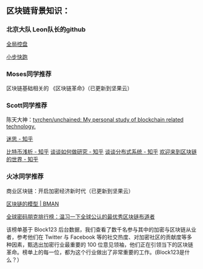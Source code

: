 ## 区块链背景知识：

### 北京大队 Leon队长的github

[全局控盘](https://github.com/lvxuan149/BlockchainSecret/blob/master/CONTENT/180612BlockchainBigEyes.md)

[小步快跑](https://github.com/lvxuan149/BlockchainSecret/blob/master/CONTENT/180606WhitePapers.md)

### Moses同学推荐

区块链基础相关的 《区块链革命》（已更新到坚果云）

### Scott同学推荐

陈天大神：[tyrchen/unchained: My personal study of blockchain related technology.](https://github.com/tyrchen/unchained)

[迷思 - 知乎](https://zhuanlan.zhihu.com/prattle)

[比特币浅析 - 知乎](https://zhuanlan.zhihu.com/p/33951079)
[谈谈如何做研究 - 知乎](https://zhuanlan.zhihu.com/p/34326465)
[谈谈分布式系统 - 知乎](https://zhuanlan.zhihu.com/p/34195307)
[欢迎来到区块链的世界 - 知乎](https://zhuanlan.zhihu.com/p/36555780)

### 火冰同学推荐

商业区块链：开启加密经济新时代（已更新到坚果云）

[区块链的模型 | BMAN](https://mp.weixin.qq.com/s/ifbakeqsqf7mI8pdwleSzA)

[全球密码朋克排行榜：温习一下全球公认的最优秀区块链布道者](https://www.chainnews.com/articles/371926012135.htm)

该榜单基于 Block123 后台数据，我们查看了数千名参与其中的加密与区块链从业者，参考他们在 Twitter 与 Facebook 等的社交热度、对加密社区的贡献度等多种因素，甄选出加密行业最重要的 100 位意见领袖，他们正在引领当下的区块链革命。榜单上的每一位，都为这个行业做出了非常重要的工作。(Block123是什么？）